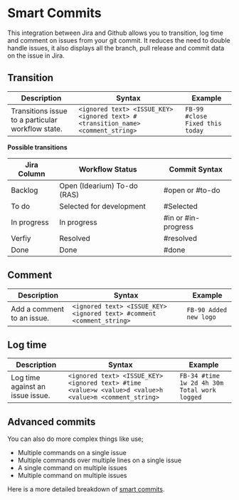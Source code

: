 # Smart Commits

This integration between Jira and Github allows you to transition, log time and comment on issues from your git commit. It reduces the need to double handle issues, it also displays all the branch, pull release and commit data on the issue in Jira.

## Transition

| Description | Syntax | Example |
| ----------- | ------ | ------- |
| Transitions issue to a particular workflow state. | `<ignored text> <ISSUE_KEY> <ignored text> #<transition_name> <comment_string>` | `FB-99 #close Fixed this today` |

**Possible transitions**

| Jira Column | Workflow Status | Commit Syntax |
| ----------- | --------------- | ------------- |
| Backlog | Open (Idearium) To-do (RAS) | #open or #to-do |
| To do | Selected for development | #Selected |
| In progress | In progress | #in or #in-progress |
| Verfiy | Resolved | #resolved |
| Done | Done | #done |

## Comment

| Description | Syntax | Example |
| ----------- | ------ | ------- |
| Add a comment to an issue. | `<ignored text> <ISSUE_KEY> <ignored text> #comment <comment_string>` | `FB-90 Added new logo` |

## Log time

| Description | Syntax | Example |
| ----------- | ------ | ------- |
| Log time against an issue issue. | `<ignored text> <ISSUE_KEY> <ignored text> #time <value>w <value>d <value>h <value>m <comment_string>` | `FB-34 #time 1w 2d 4h 30m Total work logged` |

## Advanced commits

You can also do more complex things like use;

- Multiple commands on a single issue
- Multiple commands over multiple lines on a single issue
- A single command on multiple issues
- Multiple command on multiple issues

Here is a more detailed breakdown of [smart commits](https://confluence.atlassian.com/bitbucket/processing-jira-software-issues-with-smart-commit-messages-298979931.html).

